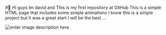 #👋
Hi guys Im david and This is my first repository at GitHub
This is a simple HTML page that includes some simple animations
I know this is a simple project but it was a great start
I will be the best ...

![enter image description here](https://s6.uupload.ir/files/screenshot_%28184%29_cq8f.png)
